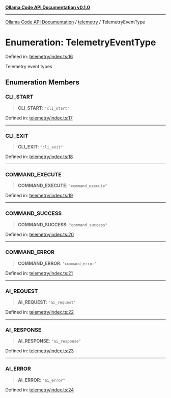 [**Ollama Code API Documentation v0.1.0**](../../README.md)

***

[Ollama Code API Documentation](../../modules.md) / [telemetry](../README.md) / TelemetryEventType

# Enumeration: TelemetryEventType

Defined in: [telemetry/index.ts:16](https://github.com/erichchampion/ollama-code/blob/5fb08106889018e8b231627b7550ae6fde01dc16/ollama-code/src/telemetry/index.ts#L16)

Telemetry event types

## Enumeration Members

### CLI\_START

> **CLI\_START**: `"cli_start"`

Defined in: [telemetry/index.ts:17](https://github.com/erichchampion/ollama-code/blob/5fb08106889018e8b231627b7550ae6fde01dc16/ollama-code/src/telemetry/index.ts#L17)

***

### CLI\_EXIT

> **CLI\_EXIT**: `"cli_exit"`

Defined in: [telemetry/index.ts:18](https://github.com/erichchampion/ollama-code/blob/5fb08106889018e8b231627b7550ae6fde01dc16/ollama-code/src/telemetry/index.ts#L18)

***

### COMMAND\_EXECUTE

> **COMMAND\_EXECUTE**: `"command_execute"`

Defined in: [telemetry/index.ts:19](https://github.com/erichchampion/ollama-code/blob/5fb08106889018e8b231627b7550ae6fde01dc16/ollama-code/src/telemetry/index.ts#L19)

***

### COMMAND\_SUCCESS

> **COMMAND\_SUCCESS**: `"command_success"`

Defined in: [telemetry/index.ts:20](https://github.com/erichchampion/ollama-code/blob/5fb08106889018e8b231627b7550ae6fde01dc16/ollama-code/src/telemetry/index.ts#L20)

***

### COMMAND\_ERROR

> **COMMAND\_ERROR**: `"command_error"`

Defined in: [telemetry/index.ts:21](https://github.com/erichchampion/ollama-code/blob/5fb08106889018e8b231627b7550ae6fde01dc16/ollama-code/src/telemetry/index.ts#L21)

***

### AI\_REQUEST

> **AI\_REQUEST**: `"ai_request"`

Defined in: [telemetry/index.ts:22](https://github.com/erichchampion/ollama-code/blob/5fb08106889018e8b231627b7550ae6fde01dc16/ollama-code/src/telemetry/index.ts#L22)

***

### AI\_RESPONSE

> **AI\_RESPONSE**: `"ai_response"`

Defined in: [telemetry/index.ts:23](https://github.com/erichchampion/ollama-code/blob/5fb08106889018e8b231627b7550ae6fde01dc16/ollama-code/src/telemetry/index.ts#L23)

***

### AI\_ERROR

> **AI\_ERROR**: `"ai_error"`

Defined in: [telemetry/index.ts:24](https://github.com/erichchampion/ollama-code/blob/5fb08106889018e8b231627b7550ae6fde01dc16/ollama-code/src/telemetry/index.ts#L24)
